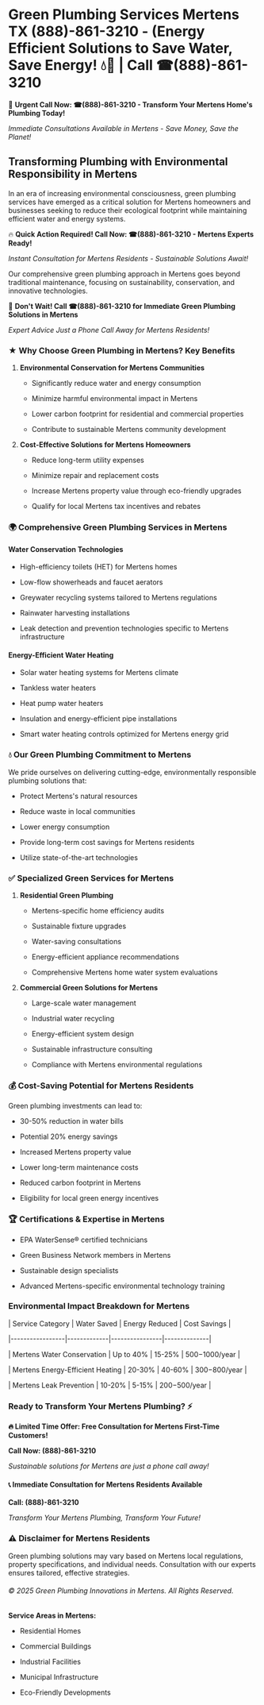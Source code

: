 # Green Plumbing Services Mertens TX (888)-861-3210 - (Energy Efficient Solutions to Save Water, Save Energy! 💧🌿 | Call ☎(888)-861-3210

🚨 **Urgent Call Now: ☎(888)-861-3210 - Transform Your Mertens Home's Plumbing Today!**
*Immediate Consultations Available in Mertens - Save Money, Save the Planet!*

## Transforming Plumbing with Environmental Responsibility in Mertens

In an era of increasing environmental consciousness, green plumbing services have emerged as a critical solution for Mertens homeowners and businesses seeking to reduce their ecological footprint while maintaining efficient water and energy systems. 

🔥 **Quick Action Required! Call Now: ☎(888)-861-3210 - Mertens Experts Ready!**
*Instant Consultation for Mertens Residents - Sustainable Solutions Await!*

Our comprehensive green plumbing approach in Mertens goes beyond traditional maintenance, focusing on sustainability, conservation, and innovative technologies.

🚨 **Don't Wait! Call ☎(888)-861-3210 for Immediate Green Plumbing Solutions in Mertens**
*Expert Advice Just a Phone Call Away for Mertens Residents!*

### ★ Why Choose Green Plumbing in Mertens? Key Benefits

1. **Environmental Conservation for Mertens Communities** 
   - Significantly reduce water and energy consumption
   - Minimize harmful environmental impact in Mertens
   - Lower carbon footprint for residential and commercial properties
   - Contribute to sustainable Mertens community development

2. **Cost-Effective Solutions for Mertens Homeowners** 
   - Reduce long-term utility expenses
   - Minimize repair and replacement costs
   - Increase Mertens property value through eco-friendly upgrades
   - Qualify for local Mertens tax incentives and rebates

### 🌍 Comprehensive Green Plumbing Services in Mertens

#### Water Conservation Technologies
- High-efficiency toilets (HET) for Mertens homes
- Low-flow showerheads and faucet aerators
- Greywater recycling systems tailored to Mertens regulations
- Rainwater harvesting installations
- Leak detection and prevention technologies specific to Mertens infrastructure

#### Energy-Efficient Water Heating
- Solar water heating systems for Mertens climate
- Tankless water heaters
- Heat pump water heaters
- Insulation and energy-efficient pipe installations
- Smart water heating controls optimized for Mertens energy grid

### 💧 Our Green Plumbing Commitment to Mertens

We pride ourselves on delivering cutting-edge, environmentally responsible plumbing solutions that:
- Protect Mertens's natural resources
- Reduce waste in local communities
- Lower energy consumption
- Provide long-term cost savings for Mertens residents
- Utilize state-of-the-art technologies

### ✅ Specialized Green Services for Mertens

1. **Residential Green Plumbing**
   - Mertens-specific home efficiency audits
   - Sustainable fixture upgrades
   - Water-saving consultations
   - Energy-efficient appliance recommendations
   - Comprehensive Mertens home water system evaluations

2. **Commercial Green Solutions for Mertens**
   - Large-scale water management
   - Industrial water recycling
   - Energy-efficient system design
   - Sustainable infrastructure consulting
   - Compliance with Mertens environmental regulations

### 💰 Cost-Saving Potential for Mertens Residents

Green plumbing investments can lead to:
- 30-50% reduction in water bills
- Potential 20% energy savings
- Increased Mertens property value
- Lower long-term maintenance costs
- Reduced carbon footprint in Mertens
- Eligibility for local green energy incentives

### 🏆 Certifications & Expertise in Mertens

- EPA WaterSense® certified technicians
- Green Business Network members in Mertens
- Sustainable design specialists
- Advanced Mertens-specific environmental technology training

### Environmental Impact Breakdown for Mertens

| Service Category | Water Saved | Energy Reduced | Cost Savings |
|-----------------|-------------|----------------|--------------|
| Mertens Water Conservation | Up to 40% | 15-25% | $500-$1000/year |
| Mertens Energy-Efficient Heating | 20-30% | 40-60% | $300-$800/year |
| Mertens Leak Prevention | 10-20% | 5-15% | $200-$500/year |

### Ready to Transform Your Mertens Plumbing? ⚡

**🔥 Limited Time Offer: Free Consultation for Mertens First-Time Customers!**

**Call Now: (888)-861-3210**
*Sustainable solutions for Mertens are just a phone call away!*

#### 📞 Immediate Consultation for Mertens Residents Available

**Call: (888)-861-3210**
*Transform Your Mertens Plumbing, Transform Your Future!*

### ⚠️ Disclaimer for Mertens Residents

Green plumbing solutions may vary based on Mertens local regulations, property specifications, and individual needs. Consultation with our experts ensures tailored, effective strategies.

###### © 2025 Green Plumbing Innovations in Mertens. All Rights Reserved.

**Service Areas in Mertens:** 
- Residential Homes
- Commercial Buildings
- Industrial Facilities
- Municipal Infrastructure
- Eco-Friendly Developments